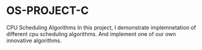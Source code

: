 # OS-PROJECT-C
CPU Scheduling Algorithms
In this project, I demonstrate implemnetation of different cpu scheduling algorithms.
And implement one of our own innovative algorithms.
